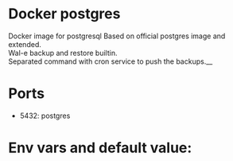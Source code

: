 Docker postgres
========================

Docker image for postgresql
Based on official postgres image and extended.  
Wal-e backup and restore builtin.  
Separated command with cron service to push the backups.__

Ports
=====

* 5432: postgres

Env vars and default value:
=========
 